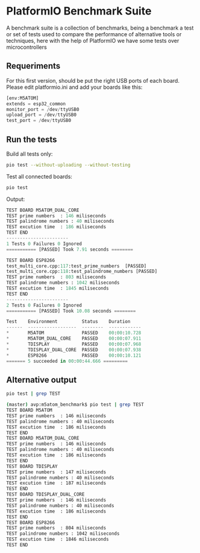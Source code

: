 

# PlatformIO Benchmark Suite

A benchmark suite is a collection of benchmarks, being a benchmark a test or set of tests used to compare the performance of alternative tools or techniques, here with the help of PlatformIO we have some tests over microcontrollers

## Requeriments

For this first version, should be put the right USB ports of each board. Please edit platformio.ini and add your boards like this:

```python
[env:M5ATOM]
extends = esp32_common
monitor_port = /dev/ttyUSB0
upload_port = /dev/ttyUSB0
test_port = /dev/ttyUSB0
``` 

## Run the tests

Build all tests only:

```bash
pio test --without-uploading --without-testing
```

Test all connected boards:

```bash
pio test
```

Output:

```python
TEST BOARD M5ATOM_DUAL_CORE
TEST prime numbers	: 146 miliseconds
TEST palindrome numbers	: 40 miliseconds
TEST excution time	: 186 miliseconds
TEST END
-----------------------
1 Tests 0 Failures 0 Ignored
=========== [PASSED] Took 7.91 seconds ========

TEST BOARD ESP8266
test_multi_core.cpp:117:test_prime_numbers	[PASSED]
test_multi_core.cpp:118:test_palindrome_numbers	[PASSED]
TEST prime numbers	: 803 miliseconds
TEST palindrome numbers	: 1042 miliseconds
TEST excution time	: 1845 miliseconds
TEST END
-----------------------
2 Tests 0 Failures 0 Ignored
=========== [PASSED] Took 10.08 seconds ========

Test    Environment         Status    Duration
------  ------------------  --------  ------------
*       M5ATOM              PASSED    00:00:10.728
*       M5ATOM_DUAL_CORE    PASSED    00:00:07.911
*       TDISPLAY            PASSED    00:00:07.968
*       TDISPLAY_DUAL_CORE  PASSED    00:00:07.938
*       ESP8266             PASSED    00:00:10.121
======= 5 succeeded in 00:00:44.666 =========
``` 

## Alternative output

```bash
pio test | grep TEST

(master) avp:m5atom_benchmark$ pio test | grep TEST
TEST BOARD M5ATOM
TEST prime numbers	: 146 miliseconds
TEST palindrome numbers	: 40 miliseconds
TEST excution time	: 186 miliseconds
TEST END
TEST BOARD M5ATOM_DUAL_CORE
TEST prime numbers	: 146 miliseconds
TEST palindrome numbers	: 40 miliseconds
TEST excution time	: 186 miliseconds
TEST END
TEST BOARD TDISPLAY
TEST prime numbers	: 147 miliseconds
TEST palindrome numbers	: 40 miliseconds
TEST excution time	: 187 miliseconds
TEST END
TEST BOARD TDISPLAY_DUAL_CORE
TEST prime numbers	: 146 miliseconds
TEST palindrome numbers	: 40 miliseconds
TEST excution time	: 186 miliseconds
TEST END
TEST BOARD ESP8266
TEST prime numbers	: 804 miliseconds
TEST palindrome numbers	: 1042 miliseconds
TEST excution time	: 1846 miliseconds
TEST END
```
